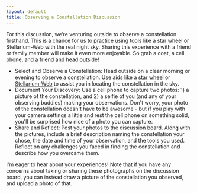 ```yaml
---
layout: default
title: Observing a Constellation Discussion
---
```


For this discussion, we’re venturing outside to observe a constellation firsthand. This is a chance for us to practice using tools like a star wheel or Stellarium-Web with the real night sky. Sharing this experience with a friend or family member will make it even more enjoyable. So grab a coat, a cell phone, and a friend and head outside! 

- Select and Observe a Constellation: Head outside on a clear morning or evening to observe a constellation. Use aids like a [star wheel](https://storage.googleapis.com/avh-agli/agli/starwheel/index.html) or [Stellarium-Web](https://stellarium-web.org/) to assist you in locating the constellation in the sky.
- Document Your Discovery: Use a cell phone to capture two photos: 1) a picture of the constellation, and 2) a selfie of you (and any of your observing buddies) making your observations. Don't worry, your photo of the constellation doesn't have to be awesome - but if you play with your camera settings a little and rest the cell phone on something solid, you'll be surprised how nice of a photo you can capture.
- Share and Reflect: Post your photos to the discussion board. Along with the pictures, include a brief description naming the constellation your chose, the date and time of your observation, and the tools you used. Reflect on any challenges you faced in finding the constellation and describe how you overcame them.

I'm eager to hear about your experiences! Note that if you have any concerns about taking or sharing these photographs on the discussion board, you can instead draw a picture of the constellation you observed, and upload a photo of that.
